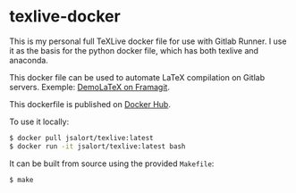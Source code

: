 # texlive-docker

This is my personal full TeXLive docker file for use with Gitlab Runner.
I use it as the basis for the python docker file, which has both texlive and anaconda.

This docker file can be used to automate LaTeX compilation on Gitlab servers.
Exemple: [DemoLaTeX on Framagit](https://framagit.org/jsalort/demolatex).

This dockerfile is published on [Docker Hub](https://hub.docker.com/repository/docker/jsalort/texlive).

To use it locally:
```bash
$ docker pull jsalort/texlive:latest
$ docker run -it jsalort/texlive:latest bash
```

It can be built from source using the provided `Makefile`:
```bash
$ make
```
